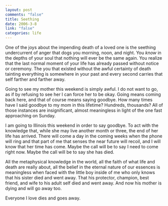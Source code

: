 ```yaml
--- 
layout: post
comments: "false"
title: Seething
date: 2006-3-8
link: "false"
categories: life
---
```

One of the joys about the impending death of a loved one is the seething undercurrent of anger that dogs you morning, noon, and night. You <em>know</em> in the depths of your soul that nothing will ever be the same again. You realize that the last normal moment of your life has already passed without notice or ceremony. The you that existed without the awful certainty of death tainting everything is somewhere in your past and every second carries that self farther and farther away.

Going to see my mother this weekend is simply awful. I do not want to go, as if by refusing to see her I can force her to be okay. Going means coming back here, and that of course means saying goodbye. How many times have I said goodbye to my mom in this lifetime? Hundreds, thousands? All of those instances are insignificant, almost meaningless in light of the one fast approaching on Sunday.

I am going to Illinois this weekend in order to say goodbye. To act with the knowledge that, while she may live another month or three, the end of her life has arrived. There will come a day in the coming weeks when the phone will ring and that part of me that senses the near future will recoil, and I will know that her time has come. Maybe the call will be to say I need to come right now. Maybe the call will be to say she has died.

All the metaphysical knowledge in the world, all the faith of what life and death are really about, all the belief in the eternal nature of our essences is meaningless when faced with the little boy inside of me who only knows that his sister died and went away. That his protector, champion, best friend, and wife to his adult self died and went away. And now his mother is dying and will go away too.

Everyone I love dies and goes away.
